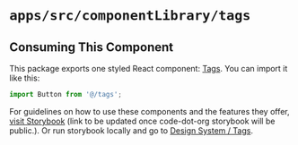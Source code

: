 # `apps/src/componentLibrary/tags`

## Consuming This Component

This package exports one styled React component: [Tags](Tags.tsx). You can import it like this:

```javascript
import Button from '@/tags';
```

For guidelines on how to use these components and the features they offer, [visit Storybook](https://code-dot-org.github.io/dsco_) 
(link to be updated once code-dot-org storybook will be public.).
Or run storybook locally and go to [Design System / Tags](http://localhost:9001/?path=/story/designsystem-tags-component--default-tags).
